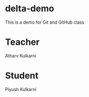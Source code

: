 # delta-demo
This is a demo for Git and GitHub class
# Teacher 
Atharv Kulkarni

# Student
Piyush Kulkarni
